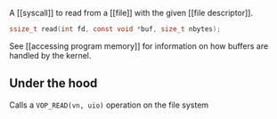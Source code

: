 A [[syscall]] to read from a [[file]] with the given [[file descriptor]].

```c
ssize_t read(int fd, const void *buf, size_t nbytes);
```

See [[accessing program memory]] for information on how buffers are handled by the kernel.

## Under the hood

Calls a `VOP_READ(vn, uio)` operation on the file system